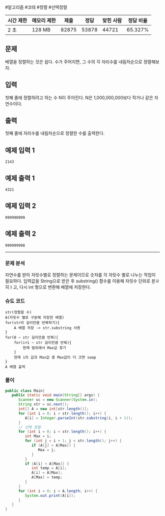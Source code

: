 #알고리즘 #코테 #정렬 #선택정렬

|시간 제한|메모리 제한|제출|정답|맞힌 사람|정답 비율|
|---|---|---|---|---|---|
|2 초|128 MB|82875|53878|44721|65.327%|

## 문제

배열을 정렬하는 것은 쉽다. 수가 주어지면, 그 수의 각 자리수를 내림차순으로 정렬해보자.

## 입력

첫째 줄에 정렬하려고 하는 수 N이 주어진다. N은 1,000,000,000보다 작거나 같은 자연수이다.

## 출력

첫째 줄에 자리수를 내림차순으로 정렬한 수를 출력한다.

## 예제 입력 1

```
2143
```

## 예제 출력 1

```
4321
```

## 예제 입력 2

```
999998999
```

## 예제 출력 2 

```
999999998
```

---

### 문제 분석

자연수를 받아 자릿수별로 정렬하는 문제이므로 숫자를 각 자릿수 별로 나누는 작업이 필요하다. 입력값을 String으로 받은 후 substring() 함수를 이용해 자릿수 단위로 분ㄹ히ㅏ고, 다시 int 형으로 변환해 배열에 저장한다.


### 슈도 코드

```
str(정렬할 수)
A(자릿수 별로 구분해 저장한 배열)
for(str의 길이만큼 반복하기){
	A 배열 저장 -> str.substring 사용
}
for(0 ~ str 길이만큼 반복){
	for(i+1 ~ str 길이만큼 반복){
		현재 범위에서 Max값 찾기
	}
	현재 i의 값과 Max값 중 Max값이 더 크면 swap
}
A 배열 출력
```


### 풀이

```java
public class Main{  
   public static void main(String[] args) {  
      Scanner sc = new Scanner(System.in);  
      String str = sc.next();  
      int[] A = new int[str.length()];  
      for (int i = 0; i < str.length(); i++) {  
         A[i] = Integer.parseInt(str.substring(i, i + 1));  
      }  
      // 선택 정렬  
      for (int i = 0; i < str.length(); i++) {  
         int Max = i;  
         for (int j = i + 1; j < str.length(); j++) {  
            if (A[j] > A[Max]) {  
               Max = j;  
            }  
         }  
         if (A[i] < A[Max]) {  
            int temp = A[i];  
            A[i] = A[Max];  
            A[Max] = temp;  
         }  
      }  
      for (int i = 0; i < A.length; i++) {  
         System.out.print(A[i]);  
      }  
   }  
}
```